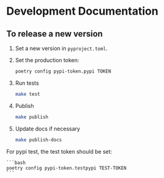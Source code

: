 # Development Documentation

## To release a new version

1. Set a new version in `pyproject.toml`.
2. Set the production token:

    ```bash
    poetry config pypi-token.pypi TOKEN
    ```

3. Run tests

    ```bash
    make test
    ```

4. Publish

    ```bash
    make publish
    ```

5. Update docs if necessary

    ```bash
    make publish-docs
    ```

For pypi test, the test token should be set:

    ```bash
    poetry config pypi-token.testpypi TEST-TOKEN
    ```
